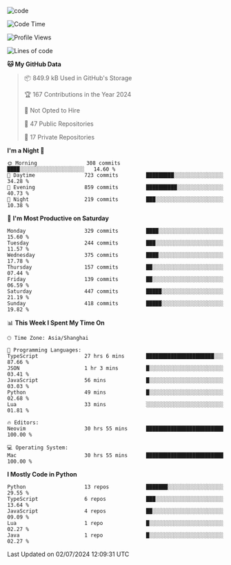 
<!--
**liuyaanng/liuyaanng** is a ✨ _special_ ✨ repository because its `README.md` (this file) appears on your GitHub profile.

Here are some ideas to get you started:

- 🔭 I’m currently working on ...
- 🌱 I’m currently learning ...
- 👯 I’m looking to collaborate on ...
- 🤔 I’m looking for help with ...
- 💬 Ask me about ...
- 📫 How to reach me: ...
- 😄 Pronouns: ...
- ⚡ Fun fact: ...
-->


![code](https://cdn.jsdelivr.net/gh/liuyaanng/liuyaanng@1.0/code.gif) 

<!--START_SECTION:waka-->
![Code Time](http://img.shields.io/badge/Code%20Time-533%20hrs%2029%20mins-blue)

![Profile Views](http://img.shields.io/badge/Profile%20Views-0-blue)

![Lines of code](https://img.shields.io/badge/From%20Hello%20World%20I%27ve%20Written-14.5%20million%20lines%20of%20code-blue)

**🐱 My GitHub Data** 

> 📦 849.9 kB Used in GitHub's Storage 
 > 
> 🏆 167 Contributions in the Year 2024
 > 
> 🚫 Not Opted to Hire
 > 
> 📜 47 Public Repositories 
 > 
> 🔑 17 Private Repositories 
 > 
**I'm a Night 🦉** 

```text
🌞 Morning                308 commits         ████░░░░░░░░░░░░░░░░░░░░░   14.60 % 
🌆 Daytime                723 commits         █████████░░░░░░░░░░░░░░░░   34.28 % 
🌃 Evening                859 commits         ██████████░░░░░░░░░░░░░░░   40.73 % 
🌙 Night                  219 commits         ███░░░░░░░░░░░░░░░░░░░░░░   10.38 % 
```
📅 **I'm Most Productive on Saturday** 

```text
Monday                   329 commits         ████░░░░░░░░░░░░░░░░░░░░░   15.60 % 
Tuesday                  244 commits         ███░░░░░░░░░░░░░░░░░░░░░░   11.57 % 
Wednesday                375 commits         ████░░░░░░░░░░░░░░░░░░░░░   17.78 % 
Thursday                 157 commits         ██░░░░░░░░░░░░░░░░░░░░░░░   07.44 % 
Friday                   139 commits         ██░░░░░░░░░░░░░░░░░░░░░░░   06.59 % 
Saturday                 447 commits         █████░░░░░░░░░░░░░░░░░░░░   21.19 % 
Sunday                   418 commits         █████░░░░░░░░░░░░░░░░░░░░   19.82 % 
```


📊 **This Week I Spent My Time On** 

```text
🕑︎ Time Zone: Asia/Shanghai

💬 Programming Languages: 
TypeScript               27 hrs 6 mins       ██████████████████████░░░   87.66 % 
JSON                     1 hr 3 mins         █░░░░░░░░░░░░░░░░░░░░░░░░   03.41 % 
JavaScript               56 mins             █░░░░░░░░░░░░░░░░░░░░░░░░   03.03 % 
Python                   49 mins             █░░░░░░░░░░░░░░░░░░░░░░░░   02.68 % 
Lua                      33 mins             ░░░░░░░░░░░░░░░░░░░░░░░░░   01.81 % 

🔥 Editors: 
Neovim                   30 hrs 55 mins      █████████████████████████   100.00 % 

💻 Operating System: 
Mac                      30 hrs 55 mins      █████████████████████████   100.00 % 
```

**I Mostly Code in Python** 

```text
Python                   13 repos            ███████░░░░░░░░░░░░░░░░░░   29.55 % 
TypeScript               6 repos             ███░░░░░░░░░░░░░░░░░░░░░░   13.64 % 
JavaScript               4 repos             ██░░░░░░░░░░░░░░░░░░░░░░░   09.09 % 
Lua                      1 repo              █░░░░░░░░░░░░░░░░░░░░░░░░   02.27 % 
Java                     1 repo              █░░░░░░░░░░░░░░░░░░░░░░░░   02.27 % 
```




 Last Updated on 02/07/2024 12:09:31 UTC
<!--END_SECTION:waka-->
